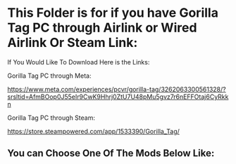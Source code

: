 # This Folder is for if you have Gorilla Tag PC through Airlink or Wired Airlink Or Steam Link:

If You Would Like To Download Here is the Links:

Gorilla Tag PC through Meta:

https://www.meta.com/experiences/pcvr/gorilla-tag/3262063300561328/?srsltid=AfmBOop0J55eIr9CwK9Hhrj0ZtU7U48pMu5gvz7r6nEFFOtaj6CyRkkn

Gorilla Tag PC through Steam:

https://store.steampowered.com/app/1533390/Gorilla_Tag/


You can Choose One Of The Mods Below Like:
-

